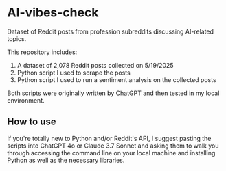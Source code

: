 # AI-vibes-check
Dataset of Reddit posts from profession subreddits discussing AI-related topics.

This repository includes:
1. A dataset of 2,078 Reddit posts collected on 5/19/2025
2. Python script I used to scrape the posts
3. Python script I used to run a sentiment analysis on the collected posts

Both scripts were originally written by ChatGPT and then tested in my local environment.

## How to use
If you're totally new to Python and/or Reddit's API, I suggest pasting the scripts into ChatGPT 4o or Claude 3.7 Sonnet and asking them to walk you through accessing the command line on your local machine and installing Python as well as the necessary libraries. 



